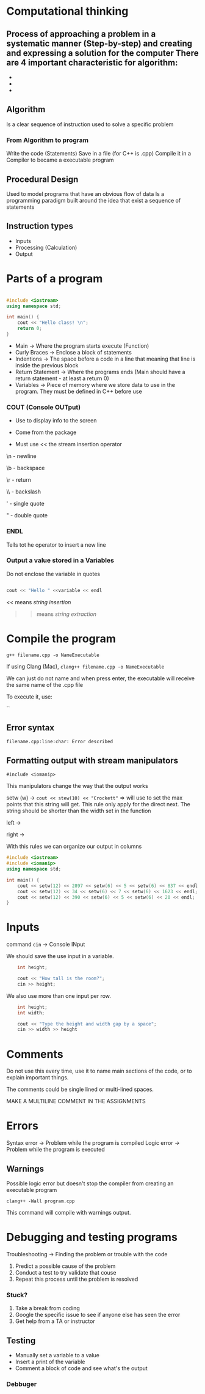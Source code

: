 # Computational thinking
Process of approaching a problem in a systematic manner (Step-by-step) and creating and expressing a solution for the computer
There are 4 important characteristic for algorithm:
- 
-
-
-

## Algorithm
Is a clear sequence of instruction used to solve a specific problem

### From Algorithm to program

Write the code (Statements)
Save in a file (for C++ is .cpp)
Compile it in a Compiler to became a executable program

## Procedural Design
Used to model programs that have an obvious flow of data
Is a programming paradigm built around the idea that exist a sequence of statements 

## Instruction types
- Inputs
- Processing (Calculation)
- Output


# Parts of a program

```cpp

#include <iostream>
using namespace std;

int main() {
    cout << "Hello class! \n";
    return 0;
}

```

- Main -> Where the program starts execute (Function)
- Curly Braces -> Enclose a block of statements
- Indentions -> The space before a code in a line that meaning that line is inside the previous block
- Return Statement -> Where the programs ends (Main should have a return statement - at least a return 0)
- Variables -> Piece of memory where we store data to use in the program. They must be defined in C++ before use

### COUT (Console OUTput)

- Use to display info to the screen

- Come from the package <iostream>

- Must use << the stream insertion operator

\n - newline

\b - backspace

\r - return

\\\ - backslash

\' - single quote

\" - double quote


### ENDL
Tells tot he operator to insert a new line

### Output a value stored in a Variables

Do not enclose the variable in quotes

```cpp

cout << "Hello " <<variable << endl

```

<< means _string insertion_
>> means _string extraction_

# Compile the program
`g++ filename.cpp -o NameExecutable`

If using Clang (Mac), `clang++ filename.cpp -o NameExecutable`

We can just do not name and when press enter, the executable will receive the same name of the .cpp file

To execute it, use:

``

## Error syntax

`filename.cpp:line:char: Error described`


## Formatting output with stream manipulators

`#include <iomanip>`

This manipulators change the way that the output works

setw (w) -> `cout << stew(10) << "Crockett"` => will use to set the max points that this string will get. This rule only apply for the direct next. The string should be shorter than the width set in the function

left -> 

right ->

With this rules we can organize our output in columns

```cpp
#include <iostream>
#include <iomanip>
using namespace std;

int main() {
    cout << setw(12) << 2897 << setw(6) << 5 << setw(6) << 837 << endl;
    cout << setw(12) << 34 << setw(6) << 7 << setw(6) << 1623 << endl;
    cout << setw(12) << 390 << setw(6) << 5 << setw(6) << 20 << endl;
}
```

# Inputs

command `cin` -> Console INput

We should save the use input in a variable.

```cpp
    int height;

    cout << "How tall is the room?";
    cin >> height;
```

We also use more than one input per row.

```cpp
    int height;
    int width;

    cout << "Type the height and width gap by a space";
    cin >> width >> height
```

# Comments

Do not use this every time, use it to name main sections of the code, or to explain important things.

The comments could be single lined or multi-lined spaces.

MAKE A MULTILINE COMMENT IN THE ASSIGNMENTS

# Errors

Syntax error -> Problem while the program is compiled
Logic error -> Problem while the program is executed

## Warnings

Possible logic error but doesn't stop the compiler from creating an executable program

`clang++ -Wall program.cpp`

This command will compile with warnings output.

# Debugging and testing programs

Troubleshooting -> Finding the problem or trouble with the code

1. Predict a possible cause of the problem
2. Conduct a test to try validate that couse
3. Repeat this process until the problem is resolved

### Stuck?

1. Take a break from coding
2. Google the specific issue to see if anyone else has seen the error
3. Get help from a TA or instructor

## Testing

- Manually set a variable to a value
- Insert a print of the variable
- Comment a block of code and see what's the output

### Debbuger
